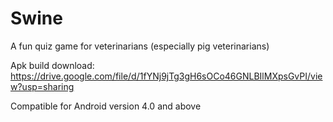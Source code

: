 # Swine
A fun quiz game for veterinarians (especially pig veterinarians)

Apk build download: https://drive.google.com/file/d/1fYNj9jTg3gH6sOCo46GNLBIlMXpsGvPI/view?usp=sharing

Compatible for Android version 4.0 and above
